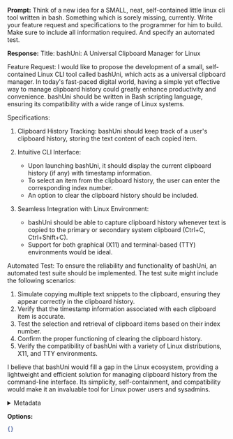 **Prompt:**
Think of a new idea for a SMALL, neat, self-contained little linux cli tool written in bash. Something which is sorely missing, currently. Write your feature request and specifications to the programmer for him to build. Make sure to include all information required. And specify an automated test.

**Response:**
Title: bashUni: A Universal Clipboard Manager for Linux

Feature Request:
I would like to propose the development of a small, self-contained Linux CLI tool called bashUni, which acts as a universal clipboard manager. In today's fast-paced digital world, having a simple yet effective way to manage clipboard history could greatly enhance productivity and convenience. bashUni should be written in Bash scripting language, ensuring its compatibility with a wide range of Linux systems.

Specifications:
1. Clipboard History Tracking: bashUni should keep track of a user's clipboard history, storing the text content of each copied item.

2. Intuitive CLI Interface:
   - Upon launching bashUni, it should display the current clipboard history (if any) with timestamp information.
   - To select an item from the clipboard history, the user can enter the corresponding index number.
   - An option to clear the clipboard history should be included.

3. Seamless Integration with Linux Environment:
   - bashUni should be able to capture clipboard history whenever text is copied to the primary or secondary system clipboard (Ctrl+C, Ctrl+Shift+C).
   - Support for both graphical (X11) and terminal-based (TTY) environments would be ideal.

Automated Test:
To ensure the reliability and functionality of bashUni, an automated test suite should be implemented. The test suite might include the following scenarios:
1. Simulate copying multiple text snippets to the clipboard, ensuring they appear correctly in the clipboard history.
2. Verify that the timestamp information associated with each clipboard item is accurate.
3. Test the selection and retrieval of clipboard items based on their index number.
4. Confirm the proper functioning of clearing the clipboard history.
5. Verify the compatibility of bashUni with a variety of Linux distributions, X11, and TTY environments.

I believe that bashUni would fill a gap in the Linux ecosystem, providing a lightweight and efficient solution for managing clipboard history from the command-line interface. Its simplicity, self-containment, and compatibility would make it an invaluable tool for Linux power users and sysadmins.

<details><summary>Metadata</summary>

- Duration: 12367 ms
- Datetime: 2023-08-30T19:09:31.908259
- Model: gpt-3.5-turbo-0613

</details>

**Options:**
```json
{}
```

